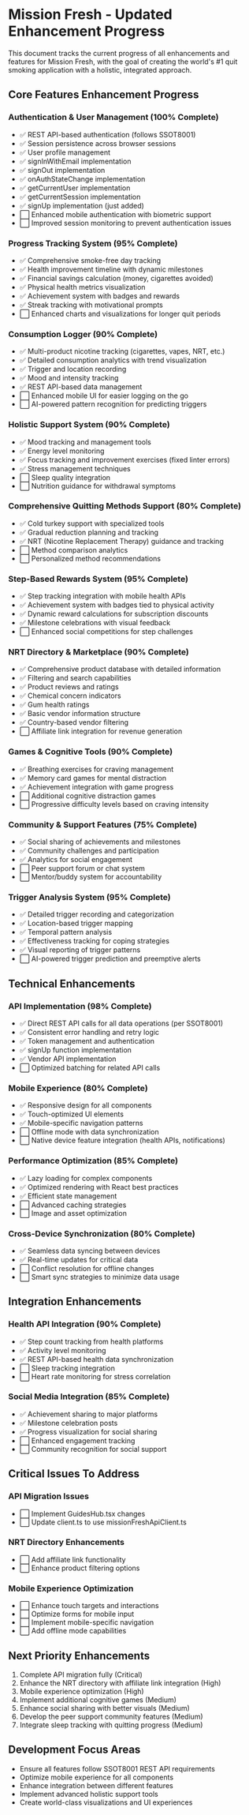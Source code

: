 # Mission Fresh - Updated Enhancement Progress

This document tracks the current progress of all enhancements and features for Mission Fresh, with the goal of creating the world's #1 quit smoking application with a holistic, integrated approach.

## Core Features Enhancement Progress

### Authentication & User Management (100% Complete)
- ✅ REST API-based authentication (follows SSOT8001)
- ✅ Session persistence across browser sessions
- ✅ User profile management
- ✅ signInWithEmail implementation
- ✅ signOut implementation
- ✅ onAuthStateChange implementation
- ✅ getCurrentUser implementation
- ✅ getCurrentSession implementation
- ✅ signUp implementation (just added)
- ⬜ Enhanced mobile authentication with biometric support 
- ⬜ Improved session monitoring to prevent authentication issues

### Progress Tracking System (95% Complete)
- ✅ Comprehensive smoke-free day tracking
- ✅ Health improvement timeline with dynamic milestones
- ✅ Financial savings calculation (money, cigarettes avoided)
- ✅ Physical health metrics visualization
- ✅ Achievement system with badges and rewards
- ✅ Streak tracking with motivational prompts
- ⬜ Enhanced charts and visualizations for longer quit periods

### Consumption Logger (90% Complete)
- ✅ Multi-product nicotine tracking (cigarettes, vapes, NRT, etc.)
- ✅ Detailed consumption analytics with trend visualization
- ✅ Trigger and location recording
- ✅ Mood and intensity tracking
- ✅ REST API-based data management
- ⬜ Enhanced mobile UI for easier logging on the go
- ⬜ AI-powered pattern recognition for predicting triggers

### Holistic Support System (90% Complete)
- ✅ Mood tracking and management tools
- ✅ Energy level monitoring
- ✅ Focus tracking and improvement exercises (fixed linter errors)
- ✅ Stress management techniques
- ⬜ Sleep quality integration
- ⬜ Nutrition guidance for withdrawal symptoms

### Comprehensive Quitting Methods Support (80% Complete)
- ✅ Cold turkey support with specialized tools
- ✅ Gradual reduction planning and tracking
- ✅ NRT (Nicotine Replacement Therapy) guidance and tracking
- ⬜ Method comparison analytics
- ⬜ Personalized method recommendations

### Step-Based Rewards System (95% Complete)
- ✅ Step tracking integration with mobile health APIs
- ✅ Achievement system with badges tied to physical activity
- ✅ Dynamic reward calculations for subscription discounts
- ✅ Milestone celebrations with visual feedback
- ⬜ Enhanced social competitions for step challenges

### NRT Directory & Marketplace (90% Complete)
- ✅ Comprehensive product database with detailed information
- ✅ Filtering and search capabilities
- ✅ Product reviews and ratings
- ✅ Chemical concern indicators
- ✅ Gum health ratings
- ✅ Basic vendor information structure
- ✅ Country-based vendor filtering
- ⬜ Affiliate link integration for revenue generation

### Games & Cognitive Tools (90% Complete)
- ✅ Breathing exercises for craving management
- ✅ Memory card games for mental distraction
- ✅ Achievement integration with game progress
- ⬜ Additional cognitive distraction games
- ⬜ Progressive difficulty levels based on craving intensity

### Community & Support Features (75% Complete)
- ✅ Social sharing of achievements and milestones
- ✅ Community challenges and participation
- ✅ Analytics for social engagement
- ⬜ Peer support forum or chat system
- ⬜ Mentor/buddy system for accountability

### Trigger Analysis System (95% Complete)
- ✅ Detailed trigger recording and categorization
- ✅ Location-based trigger mapping
- ✅ Temporal pattern analysis
- ✅ Effectiveness tracking for coping strategies
- ✅ Visual reporting of trigger patterns
- ⬜ AI-powered trigger prediction and preemptive alerts

## Technical Enhancements

### API Implementation (98% Complete)
- ✅ Direct REST API calls for all data operations (per SSOT8001)
- ✅ Consistent error handling and retry logic
- ✅ Token management and authentication
- ✅ signUp function implementation
- ✅ Vendor API implementation
- ⬜ Optimized batching for related API calls

### Mobile Experience (80% Complete)
- ✅ Responsive design for all components
- ✅ Touch-optimized UI elements
- ✅ Mobile-specific navigation patterns
- ⬜ Offline mode with data synchronization
- ⬜ Native device feature integration (health APIs, notifications)

### Performance Optimization (85% Complete)
- ✅ Lazy loading for complex components
- ✅ Optimized rendering with React best practices
- ✅ Efficient state management
- ⬜ Advanced caching strategies
- ⬜ Image and asset optimization

### Cross-Device Synchronization (80% Complete)
- ✅ Seamless data syncing between devices
- ✅ Real-time updates for critical data
- ⬜ Conflict resolution for offline changes
- ⬜ Smart sync strategies to minimize data usage

## Integration Enhancements

### Health API Integration (90% Complete)
- ✅ Step count tracking from health platforms
- ✅ Activity level monitoring
- ✅ REST API-based health data synchronization
- ⬜ Sleep tracking integration
- ⬜ Heart rate monitoring for stress correlation

### Social Media Integration (85% Complete)
- ✅ Achievement sharing to major platforms
- ✅ Milestone celebration posts
- ✅ Progress visualization for social sharing
- ⬜ Enhanced engagement tracking
- ⬜ Community recognition for social support

## Critical Issues To Address

### API Migration Issues
- ⬜ Implement GuidesHub.tsx changes
- ⬜ Update client.ts to use missionFreshApiClient.ts

### NRT Directory Enhancements
- ⬜ Add affiliate link functionality
- ⬜ Enhance product filtering options

### Mobile Experience Optimization
- ⬜ Enhance touch targets and interactions
- ⬜ Optimize forms for mobile input
- ⬜ Implement mobile-specific navigation
- ⬜ Add offline mode capabilities

## Next Priority Enhancements

1. Complete API migration fully (Critical)
2. Enhance the NRT directory with affiliate link integration (High)
3. Mobile experience optimization (High)
4. Implement additional cognitive games (Medium)
5. Enhance social sharing with better visuals (Medium)
6. Develop the peer support community features (Medium)
7. Integrate sleep tracking with quitting progress (Medium)

## Development Focus Areas

- Ensure all features follow SSOT8001 REST API requirements
- Optimize mobile experience for all components
- Enhance integration between different features
- Implement advanced holistic support tools
- Create world-class visualizations and UI experiences 
